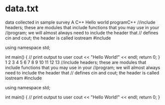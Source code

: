 # data.txt
data collected in sample survey 
A C++ Hello world programC++
//include headers; these are modules that include functions that you may use in your
//program; we will almost always need to include the header that
// defines cin and cout; the header is called iostream
#include <iostream>

using namespace std;

int main()
{
  // print output to user
  cout << "Hello World!" << endl;
  return 0;
}
1
2
3
4
5
6
7
8
9
10
11
12
13
//include headers; these are modules that include functions that you may use in your
//program; we will almost always need to include the header that
// defines cin and cout; the header is called iostream
#include <iostream>
 
using namespace std;
 
int main()
{
  // print output to user
  cout << "Hello World!" << endl;
  return 0;
}
